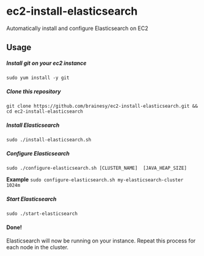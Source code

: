 ec2-install-elasticsearch
=========================

Automatically install and configure Elasticsearch on EC2

Usage
-----

##### Install git on your ec2 instance
```
sudo yum install -y git
```
   
#####  Clone this repository 
```
git clone https://github.com/brainesy/ec2-install-elasticsearch.git && cd ec2-install-elasticsearch
```

#####  Install Elasticsearch
```
sudo ./install-elasticsearch.sh
```

#####  Configure Elasticsearch
```
sudo ./configure-elasticsearch.sh [CLUSTER_NAME]  [JAVA_HEAP_SIZE]
```
**Example** 
`sudo configure-elasticsearch.sh my-elasticsearch-cluster  1024m`

#####  Start Elasticsearch
```
sudo ./start-elasticsearch
```

#### Done!

Elasticsearch will now be running on your instance.  Repeat this process for each node in the cluster.
